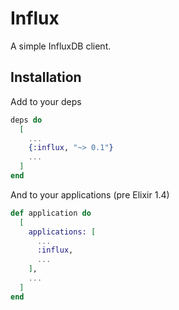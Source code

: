 # Influx

A simple InfluxDB client.

## Installation

Add to your deps
```elixir
deps do
  [
    ...
    {:influx, "~> 0.1"}
    ...
  ]
end
````

And to your applications (pre Elixir 1.4)
```elixir
def application do
  [
    applications: [
      ...
      :influx,
      ...
    ],
    ...
  ]
end
```
